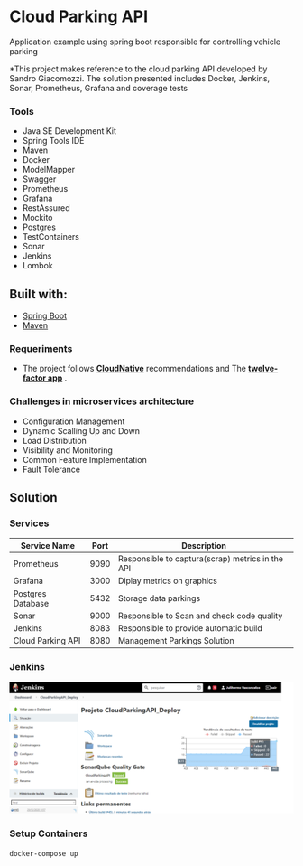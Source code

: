 
# Cloud Parking API

Application example using spring boot responsible for controlling vehicle parking

*This project makes reference to the cloud parking API developed by Sandro Giacomozzi. The solution presented includes Docker, Jenkins, Sonar, Prometheus, Grafana and coverage tests

### Tools

- Java SE Development Kit
- Spring Tools IDE
- Maven
- Docker
- ModelMapper
- Swagger
- Prometheus
- Grafana
- RestAssured
- Mockito
- Postgres
- TestContainers
- Sonar
- Jenkins
- Lombok

## Built with:

- [Spring Boot](https://spring.io/projects/spring-boot)
- [Maven](https://maven.apache.org/)

### Requeriments

- The project follows [**CloudNative**](https://www.cncf.io/) recommendations and The [**twelve-factor app**](https://12factor.net/) . 


### Challenges in microservices architecture

- Configuration Management
- Dynamic Scalling Up and Down
- Load Distribution
- Visibility and Monitoring
- Common Feature Implementation
- Fault Tolerance

## Solution

### Services

| Service Name             | Port       | Description                                       |
|--------------------------|------------|---------------------------------------------------|
| Prometheus               | 9090       | Responsible to captura(scrap) metrics in the API  |
| Grafana                  | 3000       | Diplay metrics on graphics                        | 
| Postgres Database        | 5432       | Storage data parkings                             |
| Sonar                    | 9000       | Responsible to Scan and check code quality        |
| Jenkins                  | 8083       | Responsible to provide automatic build            |
| Cloud Parking API        | 8080       | Management Parkings Solution                      |


### Jenkins

<img src="img/img_jenkins.png">


### Setup Containers

```sh
docker-compose up
```

